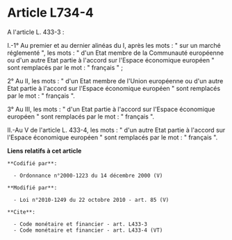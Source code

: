 # Article L734-4

A l'article L. 433-3 : 

I.-1° Au premier et au dernier alinéas du I, après les mots : " sur un marché réglementé ", les mots : " d'un Etat membre de
la Communauté européenne ou d'un autre Etat partie à l'accord sur l'Espace économique européen " sont remplacés par le mot :
" français " ; 

2° Au II, les mots : " d'un Etat membre de l'Union européenne ou d'un autre Etat partie à l'accord sur l'Espace économique
européen " sont remplacés par le mot : " français ". 

3° Au III, les mots : " d'un Etat partie à l'accord sur l'Espace économique européen " sont remplacés par le mot : " français
". 

II.-Au V de l'article L. 433-4, les mots : " d'un autre Etat partie à l'accord sur l'Espace économique européen " sont
remplacés par le mot : " français ".

**Liens relatifs à cet article**

	**Codifié par**:

	  - Ordonnance n°2000-1223 du 14 décembre 2000 (V)

	**Modifié par**:

	  - Loi n°2010-1249 du 22 octobre 2010 - art. 85 (V)

	**Cite**:

	  - Code monétaire et financier - art. L433-3
	  - Code monétaire et financier - art. L433-4 (VT)
